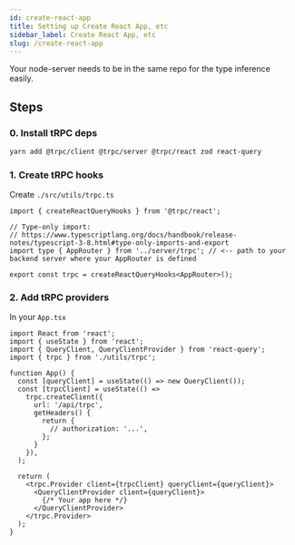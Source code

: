 ```yaml
---
id: create-react-app
title: Setting up Create React App, etc
sidebar_label: Create React App, etc
slug: /create-react-app
---
```


Your node-server needs to be in the same repo for the type inference easily.


## Steps

### 0. Install tRPC deps

```bash
yarn add @trpc/client @trpc/server @trpc/react zod react-query
```


### 1. Create tRPC hooks


Create `./src/utils/trpc.ts`

```tsx
import { createReactQueryHooks } from '@trpc/react';

// Type-only import:
// https://www.typescriptlang.org/docs/handbook/release-notes/typescript-3-8.html#type-only-imports-and-export
import type { AppRouter } from '../server/trpc'; // <-- path to your backend server where your AppRouter is defined

export const trpc = createReactQueryHooks<AppRouter>();
```

### 2. Add tRPC providers

In your `App.tsx`

```tsx
import React from 'react';
import { useState } from 'react';
import { QueryClient, QueryClientProvider } from 'react-query';
import { trpc } from './utils/trpc';

function App() {
  const [queryClient] = useState(() => new QueryClient());
  const [trpcClient] = useState(() =>
    trpc.createClient({
      url: '/api/trpc',
      getHeaders() {
        return {
          // authorization: '...',
        };
      }
    }),
  );

  return (
    <trpc.Provider client={trpcClient} queryClient={queryClient}>
      <QueryClientProvider client={queryClient}>
        {/* Your app here */}
      </QueryClientProvider>
    </trpc.Provider>
  );
}
```